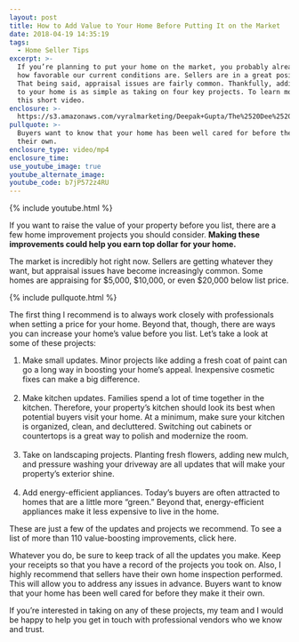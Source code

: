 ```yaml
---
layout: post
title: How to Add Value to Your Home Before Putting It on the Market
date: 2018-04-19 14:35:19
tags:
  - Home Seller Tips
excerpt: >-
  If you’re planning to put your home on the market, you probably already know
  how favorable our current conditions are. Sellers are in a great position.
  That being said, appraisal issues are fairly common. Thankfully, adding value
  to your home is as simple as taking on four key projects. To learn more, watch
  this short video.
enclosure: >-
  https://s3.amazonaws.com/vyralmarketing/Deepak+Gupta/The%2520Dee%2520Team-%2520Home%2520Improvements.mp4
pullquote: >-
  Buyers want to know that your home has been well cared for before they make it
  their own.
enclosure_type: video/mp4
enclosure_time:
use_youtube_image: true
youtube_alternate_image:
youtube_code: b7jP572z4RU
---
```


{% include youtube.html %}

If you want to raise the value of your property before you list, there are a few home improvement projects you should consider. **Making these improvements could help you earn top dollar for your home.**

The market is incredibly hot right now. Sellers are getting whatever they want, but appraisal issues have become increasingly common. Some homes are appraising for $5,000, $10,000, or even $20,000 below list price.

{% include pullquote.html %}

The first thing I recommend is to always work closely with professionals when setting a price for your home. Beyond that, though, there are ways you can increase your home’s value before you list. Let’s take a look at some of these projects:

1. Make small updates. Minor projects like adding a fresh coat of paint can go a long way in boosting your home’s appeal. Inexpensive cosmetic fixes can make a big difference.<br>&nbsp;
2. Make kitchen updates. Families spend a lot of time together in the kitchen. Therefore, your property’s kitchen should look its best when potential buyers visit your home. At a minimum, make sure your kitchen is organized, clean, and decluttered. Switching out cabinets or countertops is a great way to polish and modernize the room.<br>&nbsp;
3. Take on landscaping projects. Planting fresh flowers, adding new mulch, and pressure washing your driveway are all updates that will make your property’s exterior shine.<br>&nbsp;
4. Add energy-efficient appliances. Today’s buyers are often attracted to homes that are a little more “green.” Beyond that, energy-efficient appliances make it less expensive to live in the home.

These are just a few of the updates and projects we recommend. To see a list of more than 110 value-boosting improvements, click here.

Whatever you do, be sure to keep track of all the updates you make. Keep your receipts so that you have a record of the projects you took on. Also, I highly recommend that sellers have their own home inspection performed. This will allow you to address any issues in advance. Buyers want to know that your home has been well cared for before they make it their own.

If you’re interested in taking on any of these projects, my team and I would be happy to help you get in touch with professional vendors who we know and trust.